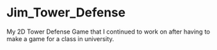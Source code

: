 # Jim_Tower_Defense
My 2D Tower Defense Game that I continued to work on after having to make a game for a class in university.
